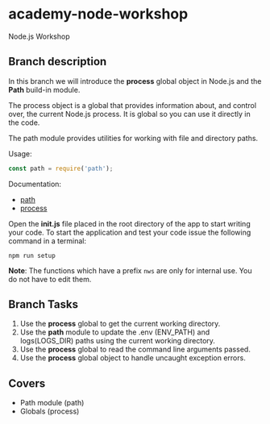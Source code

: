 # academy-node-workshop

Node.js Workshop

## Branch description

In this branch we will introduce the **process** global object in Node.js and the **Path** build-in module.

The process object is a global that provides information about, and control over, the current Node.js process.
It is global so you can use it directly in the code.

The path module provides utilities for working with file and directory paths.

Usage:

```js
const path = require('path');
```

Documentation:

- [path](https://nodejs.org/dist/latest-v13.x/docs/api/path.html#path_path)
- [process](https://nodejs.org/api/process.html)

Open the **init.js** file placed in the root directory of the app to start writing your code.
To start the application and test your code issue the following command in a terminal:

```
npm run setup
```

**Note**: The functions which have a prefix `nws` are only for internal use. You do not have to edit them.

## Branch Tasks

1. Use the **process** global to get the current working directory.
2. Use the **path** module to update the .env (ENV_PATH) and logs(LOGS_DIR) paths using the current working directory.
3. Use the **process** global to read the command line arguments passed.
4. Use the **process** global object to handle uncaught exception errors.

## Covers

- Path module (path)
- Globals (process)
